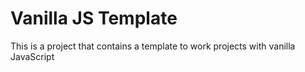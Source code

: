 # Vanilla JS Template
This is a project that contains a template to work projects with vanilla JavaScript
